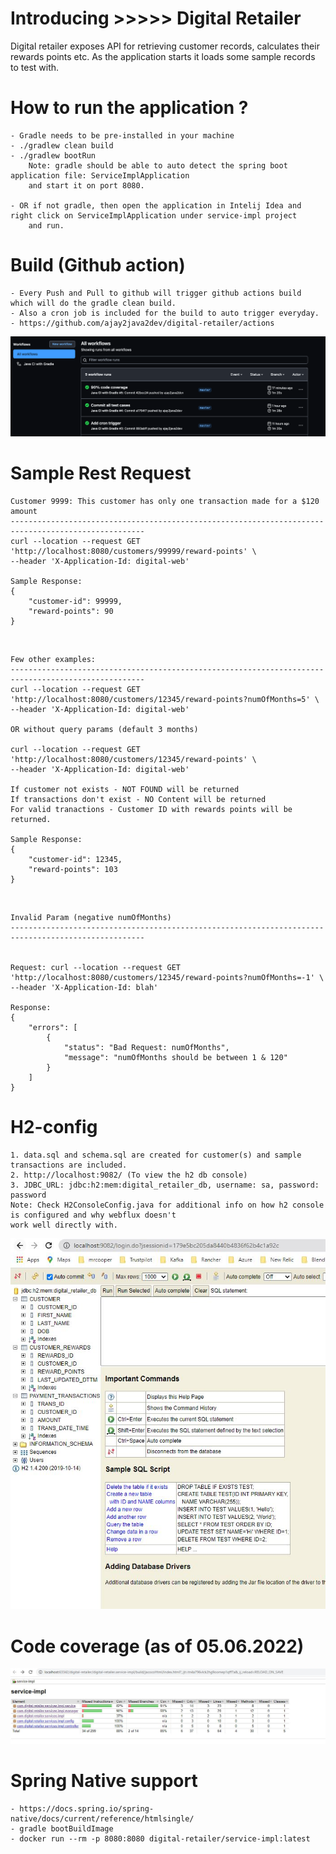 # Introducing >>>>> Digital Retailer
Digital retailer exposes API for retrieving customer records, calculates their rewards points etc.
As the application starts it loads some sample records to test with.

# How to run the application ?
    - Gradle needs to be pre-installed in your machine
    - ./gradlew clean build
    - ./gradlew bootRun
        Note: gradle should be able to auto detect the spring boot application file: ServiceImplApplication
        and start it on port 8080.

    - OR if not gradle, then open the application in Intelij Idea and right click on ServiceImplApplication under service-impl project 
        and run.

# Build (Github action)
    - Every Push and Pull to github will trigger github actions build which will do the gradle clean build.
    - Also a cron job is included for the build to auto trigger everyday.
    - https://github.com/ajay2java2dev/digital-retailer/actions

![github-actions](/static-content/images/github-actions.png)

# Sample Rest Request

    Customer 9999: This customer has only one transaction made for a $120 amount
    ----------------------------------------------------------------------------------------------------
    curl --location --request GET 'http://localhost:8080/customers/99999/reward-points' \
    --header 'X-Application-Id: digital-web'

    Sample Response:
    {
        "customer-id": 99999,
        "reward-points": 90
    }

<br/>

    Few other examples:
    ----------------------------------------------------------------------------------------------------
    curl --location --request GET 'http://localhost:8080/customers/12345/reward-points?numOfMonths=5' \
    --header 'X-Application-Id: digital-web'

    OR without query params (default 3 months)

    curl --location --request GET 'http://localhost:8080/customers/12345/reward-points' \
    --header 'X-Application-Id: digital-web'

    If customer not exists - NOT FOUND will be returned
    If transactions don't exist - NO Content will be returned
    For valid tranactions - Customer ID with rewards points will be returned.
    
    Sample Response:
    {
        "customer-id": 12345,
        "reward-points": 103
    }

<br/>

    Invalid Param (negative numOfMonths)
    ----------------------------------------------------------------------------------------------------


    Request: curl --location --request GET 'http://localhost:8080/customers/12345/reward-points?numOfMonths=-1' \
    --header 'X-Application-Id: blah'
    
    Response:
    {
        "errors": [
            {
                "status": "Bad Request: numOfMonths",
                "message": "numOfMonths should be between 1 & 120"
            }
        ]
    }


# H2-config
    1. data.sql and schema.sql are created for customer(s) and sample transactions are included.
    2. http://localhost:9082/ (To view the h2 db console)
    3. JDBC_URL: jdbc:h2:mem:digital_retailer_db, username: sa, password: password
    Note: Check H2ConsoleConfig.java for additional info on how h2 console is configured and why webflux doesn't 
    work well directly with.

![h2-console](/static-content/images/h2-console.JPG)

# Code coverage (as of 05.06.2022)

![code-coverage](/static-content/images/code-coverage.JPG)

# Spring Native support
    - https://docs.spring.io/spring-native/docs/current/reference/htmlsingle/
    - gradle bootBuildImage
    - docker run --rm -p 8080:8080 digital-retailer/service-impl:latest